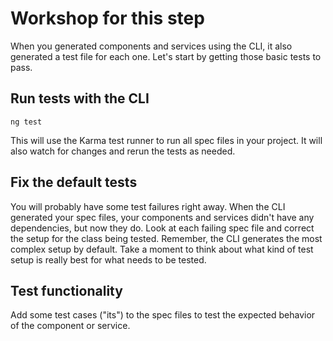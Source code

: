 # Workshop for this step

When you generated components and services using the CLI, it also generated a test file for each one. Let's start by getting those basic tests to pass.

## Run tests with the CLI

```
ng test
```

This will use the Karma test runner to run all spec files in your project. It will also watch for changes and rerun the tests as needed.

## Fix the default tests

You will probably have some test failures right away.
When the CLI generated your spec files, your components
and services didn't have any dependencies, but now they do.
Look at each failing spec file and correct the setup for the class
being tested. Remember, the CLI generates the most complex setup by default.
Take a moment to think about what kind of test setup is really best
for what needs to be tested.

## Test functionality

Add some test cases ("its") to the spec files to test the expected
behavior of the component or service.
